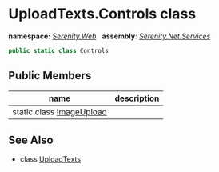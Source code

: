 # UploadTexts.Controls class
**namespace:** *[Serenity.Web](../README.md#serenity.web-namespace)*   **assembly**: *[Serenity.Net.Services](../README.md)*

```csharp
public static class Controls
```

## Public Members

| name | description |
| --- | --- |
| static class [ImageUpload](UploadTexts.Controls.ImageUpload.md) |  |

## See Also

* class [UploadTexts](UploadTexts.md)